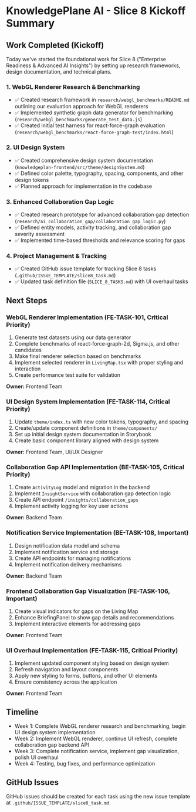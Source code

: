 # KnowledgePlane AI - Slice 8 Kickoff Summary

## Work Completed (Kickoff)

Today we've started the foundational work for Slice 8 ("Enterprise Readiness & Advanced AI Insights") by setting up research frameworks, design documentation, and technical plans.

### 1. WebGL Renderer Research & Benchmarking

- ✅ Created research framework in `research/webgl_benchmarks/README.md` outlining our evaluation approach for WebGL renderers
- ✅ Implemented synthetic graph data generator for benchmarking (`research/webgl_benchmarks/generate_test_data.js`)
- ✅ Created initial test harness for react-force-graph evaluation (`research/webgl_benchmarks/react-force-graph-test/index.html`)

### 2. UI Design System

- ✅ Created comprehensive design system documentation (`knowledgeplan-frontend/src/theme/designSystem.md`)
- ✅ Defined color palette, typography, spacing, components, and other design tokens
- ✅ Planned approach for implementation in the codebase

### 3. Enhanced Collaboration Gap Logic

- ✅ Created research prototype for advanced collaboration gap detection (`research/ai_collaboration_gap/collaboration_gap_logic.py`)
- ✅ Defined entity models, activity tracking, and collaboration gap severity assessment
- ✅ Implemented time-based thresholds and relevance scoring for gaps

### 4. Project Management & Tracking

- ✅ Created GitHub issue template for tracking Slice 8 tasks (`.github/ISSUE_TEMPLATE/slice8_task.md`)
- ✅ Updated task definition file (`SLICE_8_TASKS.md`) with UI overhaul tasks

## Next Steps

### WebGL Renderer Implementation (FE-TASK-101, Critical Priority)

1. Generate test datasets using our data generator
2. Complete benchmarks of react-force-graph-2d, Sigma.js, and other candidates
3. Make final renderer selection based on benchmarks
4. Implement selected renderer in `LivingMap.tsx` with proper styling and interaction
5. Create performance test suite for validation

**Owner:** Frontend Team

### UI Design System Implementation (FE-TASK-114, Critical Priority)

1. Update `theme/index.ts` with new color tokens, typography, and spacing
2. Create/update component definitions in `theme/components/`
3. Set up initial design system documentation in Storybook
4. Create basic component library aligned with design system

**Owner:** Frontend Team, UI/UX Designer

### Collaboration Gap API Implementation (BE-TASK-105, Critical Priority)

1. Create `ActivityLog` model and migration in the backend
2. Implement `InsightService` with collaboration gap detection logic
3. Create API endpoint `/insights/collaboration_gaps`
4. Implement activity logging for key user actions

**Owner:** Backend Team

### Notification Service Implementation (BE-TASK-108, Important)

1. Design notification data model and schema
2. Implement notification service and storage
3. Create API endpoints for managing notifications
4. Implement notification delivery mechanisms

**Owner:** Backend Team

### Frontend Collaboration Gap Visualization (FE-TASK-106, Important)

1. Create visual indicators for gaps on the Living Map
2. Enhance BriefingPanel to show gap details and recommendations
3. Implement interactive elements for addressing gaps

**Owner:** Frontend Team

### UI Overhaul Implementation (FE-TASK-115, Critical Priority)

1. Implement updated component styling based on design system
2. Refresh navigation and layout components
3. Apply new styling to forms, buttons, and other UI elements
4. Ensure consistency across the application

**Owner:** Frontend Team

## Timeline

- Week 1: Complete WebGL renderer research and benchmarking, begin UI design system implementation
- Week 2: Implement WebGL renderer, continue UI refresh, complete collaboration gap backend API
- Week 3: Complete notification service, implement gap visualization, polish UI overhaul
- Week 4: Testing, bug fixes, and performance optimization

## GitHub Issues

GitHub issues should be created for each task using the new issue template at `.github/ISSUE_TEMPLATE/slice8_task.md`. 